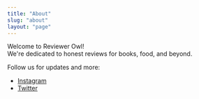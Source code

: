 ```yaml
---
title: "About"
slug: "about"
layout: "page"
---
```


Welcome to Reviewer Owl!  
We're dedicated to honest reviews for books, food, and beyond.

Follow us for updates and more:
- [Instagram](https://www.instagram.com/reviewerowl/)
- [Twitter](https://twitter.com/reviewerowl)
